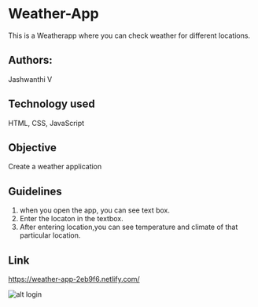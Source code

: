 # Weather-App
This is a Weatherapp where you can check weather for different locations.

## Authors:
Jashwanthi V


## Technology used
HTML, CSS, JavaScript

## Objective
Create a weather application

## Guidelines
1. when you open the app, you can see text box.
2. Enter the locaton in the textbox.
3. After entering location,you can see temperature and climate of that particular location.

## Link
https://weather-app-2eb9f6.netlify.com/

![alt login](https://github.com/Jashwanthi928/Weather-App/tree/master/images/weather.PNG)
